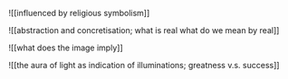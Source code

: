 ![[influenced by religious symbolism]]

![[abstraction and concretisation; what is real what do we mean by real]]

![[what does the image imply]]

![[the aura of light as indication of illuminations; greatness v.s. success]]

